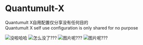# Quantumult-X
Quantumult X自用配置仅分享没有任何目的  
Quantumult X self use configuration is only shared for no purpose

![没啦哈哈](https://pic8.58cdn.com.cn/nowater/webim/big/n_v213933a6a500f4b489c950ceacaca52a0.jpg)
![怎么没了???](https://pic8.58cdn.com.cn/nowater/webim/big/n_v25ce295583dfd48a7a432412b1cf96da6.png)
![图片呢???](https://pic8.58cdn.com.cn/nowater/webim/big/n_v253c1673118c64019b09313caf7919687.jpg)
![图片呢???](https://pic8.58cdn.com.cn/nowater/webim/big/n_v25d731702382c403489c8a161d1e8ca59.jpg)
